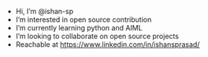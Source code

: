 - Hi, I’m @ishan-sp
- I’m interested in open source contribution
- I’m currently learning python and AIML
- I’m looking to collaborate on open source projects
- Reachable at https://www.linkedin.com/in/ishansprasad/

